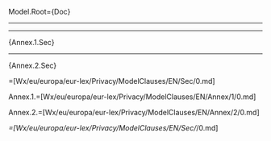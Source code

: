 Model.Root={Doc}<br><hr><hr>{Annex.1.Sec}<hr>{Annex.2.Sec}

=[Wx/eu/europa/eur-lex/Privacy/ModelClauses/EN/Sec/0.md]

Annex.1.=[Wx/eu/europa/eur-lex/Privacy/ModelClauses/EN/Annex/1/0.md]

Annex.2.=[Wx/eu/europa/eur-lex/Privacy/ModelClauses/EN/Annex/2/0.md]

_=[Wx/eu/europa/eur-lex/Privacy/ModelClauses/EN/Sec/_/0.md]

